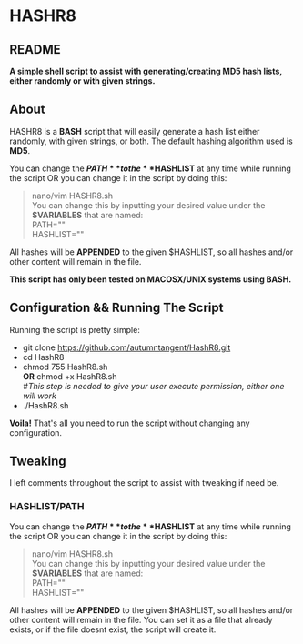 # HASHR8  

## README

**A simple shell script to assist with generating/creating MD5 hash lists, either randomly or with given strings.**


## About

HASHR8 is a **BASH** script that will easily generate a hash list either randomly, with given strings, or both.
The default hashing algorithm used is **MD5**.  

You can change the **$PATH** to the **$HASHLIST** at any time while running the script OR you can change it in the script by 
doing this:  
> nano/vim HASHR8.sh  
You can change this by inputting your desired value under the **$VARIABLES** that are named:  
> PATH=""  
> HASHLIST=""  

All hashes will be **APPENDED** to the given $HASHLIST, so all hashes and/or other content will remain in the file. 

**This script has only been tested on MACOSX/UNIX systems using BASH.**

## Configuration && Running The Script

Running the script is pretty simple:

   - git clone https://github.com/autumntangent/HashR8.git  
   - cd HashR8  
   - chmod 755 HashR8.sh  
         **OR** chmod +x HashR8.sh  
   #*This step is needed to give your user execute permission, either one will work*  
   - ./HashR8.sh  


**Voila!** That's all you need to run the script without changing any configuration.

## Tweaking
I left comments throughout the script to assist with tweaking if need be.  

### HASHLIST/PATH
You can change the **$PATH** to the **$HASHLIST** at any time while running the script OR you can change it in the script by 
doing this:  
> nano/vim HASHR8.sh  
You can change this by inputting your desired value under the **$VARIABLES** that are named:  
> PATH=""  
> HASHLIST=""  

All hashes will be **APPENDED** to the given $HASHLIST, so all hashes and/or other content will remain in the file. 
You can set it as a file that already exists, or if the file doesnt exist, the script will create it. 




